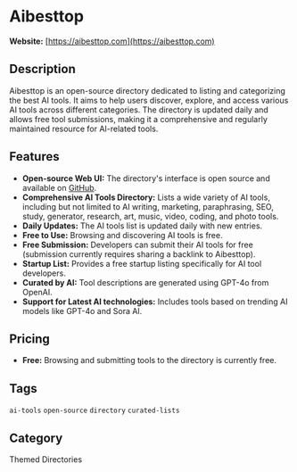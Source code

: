 # Aibesttop

**Website:** [https://aibesttop.com](https://aibesttop.com)

## Description
Aibesttop is an open-source directory dedicated to listing and categorizing the best AI tools. It aims to help users discover, explore, and access various AI tools across different categories. The directory is updated daily and allows free tool submissions, making it a comprehensive and regularly maintained resource for AI-related tools.

## Features
- **Open-source Web UI:** The directory's interface is open source and available on [GitHub](https://github.com/6677-ai/aibesttop-ai-webui).
- **Comprehensive AI Tools Directory:** Lists a wide variety of AI tools, including but not limited to AI writing, marketing, paraphrasing, SEO, study, generator, research, art, music, video, coding, and photo tools.
- **Daily Updates:** The AI tools list is updated daily with new entries.
- **Free to Use:** Browsing and discovering AI tools is free.
- **Free Submission:** Developers can submit their AI tools for free (submission currently requires sharing a backlink to Aibesttop).
- **Startup List:** Provides a free startup listing specifically for AI tool developers.
- **Curated by AI:** Tool descriptions are generated using GPT-4o from OpenAI.
- **Support for Latest AI technologies:** Includes tools based on trending AI models like GPT-4o and Sora AI.

## Pricing
- **Free:** Browsing and submitting tools to the directory is currently free.

## Tags
`ai-tools` `open-source` `directory` `curated-lists`

## Category
Themed Directories